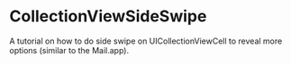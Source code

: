 # CollectionViewSideSwipe
A tutorial on how to do side swipe on UICollectionViewCell to reveal more options (similar to the Mail.app).
